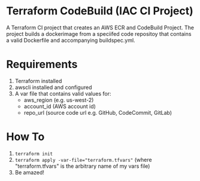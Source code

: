# Terraform CodeBuild (IAC CI Project)
A Terraform CI project that creates an AWS ECR and CodeBuild Project. The project builds a dockerimage from a speciifed code repositoy that contains a valid Dockerfile and accompanying buildspec.yml.

# Requirements
1) Terraform installed
2) awscli installed and configured
3) A var file that contains valid values for:
    - aws_region (e.g. us-west-2)
    - account_id (AWS account id)
    - repo_url (source code url e.g. GitHub, CodeCommit, GitLab)

# How To
1) `terraform init`
2) `terraform apply -var-file="terraform.tfvars"` (where "terraform.tfvars" is the arbitrary name of my vars file)
3) Be amazed!